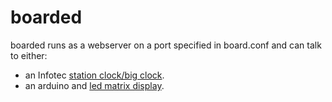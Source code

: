 boarded
=======

boarded runs as a webserver on a port specified in board.conf and can talk to either:

* an Infotec [station clock/big clock](http://wiki.london.hackspace.org.uk/view/Projects/BigClock).
* an arduino and [led matrix display](https://github.com/solexious/NotifyBoard).

